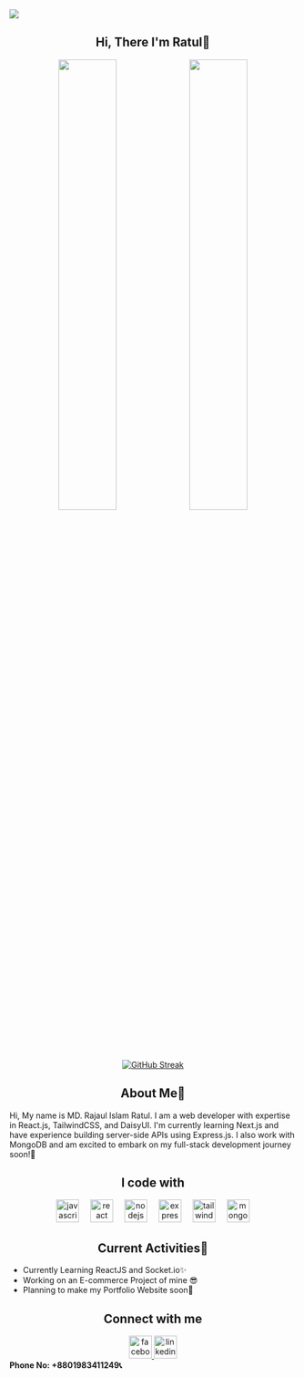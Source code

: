 <img src="https://github.com/user-attachments/assets/96f23700-9a16-4a0b-8f8d-db640b8b89d7"/>
<div align="center">
  <h2>Hi, There I'm Ratul👋</h2>
  <div>
    <img width="45%" src="https://github-readme-stats.vercel.app/api?username=ratul0407&theme=dark"/>
    <img width="45%" src="https://github-readme-stats.vercel.app/api/top-langs/?username=ratul0407&theme=dark"/>

  </div>
</div>
<div align="center">
  <a href="https://git.io/streak-stats">
    <img src="https://nirzak-streak-stats.vercel.app?user=ratul0407&theme=dark" alt="GitHub Streak" />
  </a>
</div>
<h2 align="center">About Me👀</h2>
<div>
  <p align="left">
    Hi, My name is MD. Rajaul Islam Ratul. I am a web developer with expertise in React.js, TailwindCSS, and DaisyUI. I'm currently learning Next.js and have experience building server-side APIs using Express.js. I also work with MongoDB and am excited to embark on my full-stack development journey soon!🎉
  </p>
</div>



<h2 align="center">I code with</h2>

<div align="center">
  <img src="https://skillicons.dev/icons?i=js" height="40" alt="javascript logo"  />
  <img width="12" />
  <img src="https://skillicons.dev/icons?i=react" height="40" alt="react logo"  />
  <img width="12" />
  <img src="https://skillicons.dev/icons?i=nodejs" height="40" alt="nodejs logo"  />
  <img width="12" />
  <img src="https://skillicons.dev/icons?i=express" height="40" alt="express logo"  />
  <img width="12" />
  <img src="https://skillicons.dev/icons?i=tailwind" height="40" alt="tailwindcss logo"  />
  <img width="12" />
  <img src="https://cdn.simpleicons.org/mongodb/47A248" height="40" alt="mongodb logo"  />
</div>


  <h2 align="center">Current Activities🚀</h2>
<div>
  <ul>
    <li>Currently Learning ReactJS and Socket.io✨</li>
    <li>Working on an E-commerce Project of mine 😎</li>
    <li>Planning to make my Portfolio Website soon🎉</li>
  </ul>
</div>
<h2 align="center">Connect with me</h2>
<div align="center">
  <a href="https://www.facebook.com/Ratul0407">
  <img src="https://cdn.jsdelivr.net/gh/devicons/devicon/icons/facebook/facebook-original.svg" height="40" alt="facebook logo"  />
  </a>
  <a href="https://www.linkedin.com/in/ratul0407">
  <img src="https://skillicons.dev/icons?i=linkedin" height="40" alt="linkedin logo"  />
  </a>
</div>
<strong>Phone No: +8801983411249📞</strong>
  


